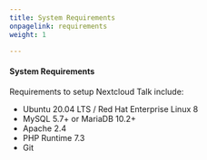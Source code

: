 ```yaml
---
title: System Requirements
onpagelink: requirements
weight: 1

---
```


#### **System Requirements**

Requirements to setup Nextcloud Talk include:

*   Ubuntu 20.04 LTS / Red Hat Enterprise Linux 8 
*   MySQL 5.7+ or MariaDB 10.2+
*   Apache 2.4
*   PHP Runtime 7.3
*   Git

